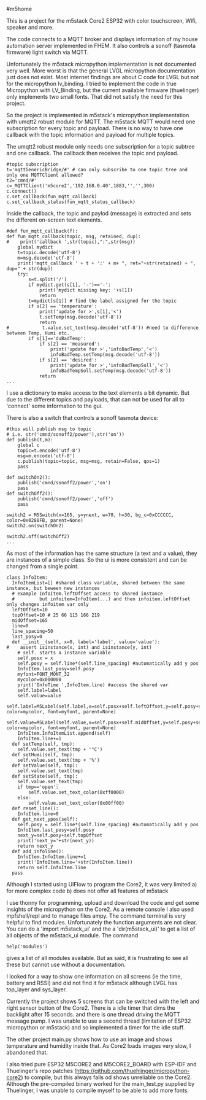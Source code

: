 #m5home

This is a project for the m5stack Core2 ESP32 with color touchscreen, Wifi, speaker and more.

The code connects to a MQTT broker and displays information of my house automation server implemented in FHEM. It also controls a sonoff (tasmota firmware) light switch via MQTT.

Unfortunately the m5stack micropython implementation is not documented very well. More worst is that the general LVGL micropython documentation just does not exist. Most internet findings are about C code for LVGL but not for the micropython lv_binding. I tried to implement the code in true Micropython with LV_Binding, but the current available firmware (thuelinger) only implements two small fonts. That did not satisfy the need for this project.

So the project is implemented in m5stack's micropython implementation with umqtt2 robust module for MQTT. The m5stack MQTT would need one subscription for every topic and payload. There is no way to have one callback with the topic information and payload for multiple topics.

The umqtt2 robust module only needs one subscription for a topic subtree and one callback. The callback then receives the topic and payload.

    #topic subscription
    t='mqttGenericBridge/#' # can only subscribe to one topic tree and only one MQTTClient allowed?
    t2='cmnd/#'
    c=_MQTTClient('m5core2','192.168.0.40',1883,'','',300)
    c.connect()
    c.set_callback(fun_mqtt_callback)
    c.set_callback_status(fun_mqtt_status_callback)
    
Inside the callback, the topic and paylod (message) is extracted and sets the different on-screen text elements.

    #def fun_mqtt_callback(f):
    def fun_mqtt_callback(topic, msg, retained, dup):
    #    print('callback ',str(topic),":",str(msg))
        global mydict
        t=topic.decode('utf-8')
        m=msg.decode('utf-8')
        print('mqtt_callback ' + t + ':' + m+ ", ret="+str(retained) + ", dup=" + str(dup))
        try:
            s=t.split('/')
            if mydict.get(s[1], '-')=='-':
                print('mydict missing key: '+s[1])
                return
            t=mydict[s[1]] # find the label assigned for the topic
            if s[2] == 'temperature':
                print('update for >',s[1],'<')
                t.setTemp(msg.decode('utf-8'))
                return
    #            t.value.set_text(msg.decode('utf-8')) #need to difference between Temp, Humi etc.
            if s[1]=='duBadTemp':
                if s[2] == 'measured':
                    print('update for >','infoBadTemp','<')
                    infoBadTemp.setTemp(msg.decode('utf-8'))
                if s[2] == 'desired':
                    print('update for >','infoBadTempSoll','<')
                    infoBadTempSoll.setTemp(msg.decode('utf-8'))
                return
    ...

I use a dictionary to make access to the text elements a bit dynamic. But due to the different topics and payloads, that can not be used for all to 'connect' some information to the gui.

There is also a switch that controls a sonoff tasmota device:

    #this will publish msg to topic
    # i.e. str('cmnd/sonoff2/power'),str('on'))
    def publish(t,m):
        global c
        topic=t.encode('utf-8')
        msg=m.encode('utf-8')
        c.publish(topic=topic, msg=msg, retain=False, qos=1)
        pass
    
    def switchOn2():
        publish('cmnd/sonoff2/power','on')
        pass
    def switchOff2():
        publish('cmnd/sonoff2/power','off')
        pass
    
    switch2 = M5Switch(x=165, y=ynext, w=70, h=30, bg_c=0xCCCCCC, color=0x0288FB, parent=None)
    switch2.on(switchOn2)
    
    switch2.off(switchOff2)
    ...

As most of the information has the same structure (a text and a value), they are instances of a simple class. So the ui is more consistent and can be changed from a single point.

    class InfoItem:
      InfoItemList=[] #shared class variable, shared between the same instance, but beween new instances
      # example InfoItem.leftOffset access to shared instance
      #         but infoitem=InfoItem(...) and then infoitem.leftOffset only changes infoitem var only
      leftOffset=10
      topOffset=10 # 25 66 115 166 219
      midOffset=165
      line=0
      line_spacing=50
      last_posy=0
      def __init__(self, x=0, label='label', value='value'):
    #    assert isinstance(x, int) and isinstance(y, int)
        # self. starts a instance variable
        self.posx = x
        self.posy = self.line*(self.line_spacing) #automatically add y pos
        InfoItem.last_posy=self.posy
        myfont=FONT_MONT_32
        mycolor=0x000000
        print('InfoTime ',InfoItem.line) #access the shared var
        self.label=label
        self.value=value
        self.label=M5Label(self.label,x=self.posx+self.leftOffset,y=self.posy+self.topOffset, color=mycolor, font=myfont, parent=None)
        self.value=M5Label(self.value,x=self.posx+self.midOffset,y=self.posy+self.topOffset, color=mycolor, font=myfont, parent=None)
        InfoItem.InfoItemList.append(self)
        InfoItem.line+=1
      def setTemp(self, tmp):
        self.value.set_text(tmp + '°C')
      def setHumi(self, tmp):
        self.value.set_text(tmp + '%')
      def setValue(self, tmp):
        self.value.set_text(tmp)
      def setState(self, tmp):
        self.value.set_text(tmp)
        if tmp=='open':
            self.value.set_text_color(0xff0000)
        else:
            self.value.set_text_color(0x00ff00)
      def reset_line():
        InfoItem.line=0
      def get_next_ypos(self):
        self.posy = self.line*(self.line_spacing) #automatically add y pos
        InfoItem.last_posy=self.posy
        next_y=self.posy+self.topOffset
        print('next_y='+str(next_y))
        return next_y
      def add_infoline():
        InfoItem.InfoItem.line+=1
        print('InfoItem.line='+str(InfoItem.line))
        return self.InfoItem.line 
      pass
    
Although I started using UIFlow to program the Core2, it was very limited a) for more complex code b) does not offer all features of m5stack

I use thonny for programming, upload and download the code and get some insights of the micropython on the Core2. As a remote console I also used mpfshell/repl and to manage files ampy. The command terminal is very helpful to find modules. Unfortunately the function arguments are not clear.
You can do a 'import m5stack_ui' and the a 'dir(m5stack_ui)' to get a list of all objects of the m5stack_ui module. The command 

    help('modules') 

gives a list of all modules available. But as said, it is frustrating to see all these but cannot use without a documentation.

I looked for a way to show one information on all screens (ie the time, battery and RSSI) and did not find it for m5stack although LVGL has top_layer and sys_layer.

Currently the project shows 5 screens that can be switched with the left and right sensor button of the Core2. There is a idle timer that dims the backlight after 15 seconds. and there is one thread driving the MQTT message pump. I was unable to use a second thread (limitation of ESP32 micropython or m5stack) and so implemented a timer for the idle stuff.

The other project main.py shows how to use an image and shows temperature and humidity inside that. As Core2 loads images very slow, I abandoned that.

I also tried pure ESP32 M5CORE2 and M5CORE2_BOARD with ESP-IDF and Thuelinger's repo patches (https://github.com/thuehlinger/micropython-core2) to compile, but this always fails od shows unreliable on the Core2. Although the pre-compiled binary worked for the main_test.py supplied by Thuelinger, I was unable to compile myself to be able to add more fonts.